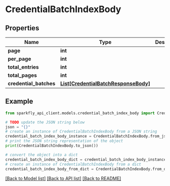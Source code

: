 # CredentialBatchIndexBody


## Properties

Name | Type | Description | Notes
------------ | ------------- | ------------- | -------------
**page** | **int** |  | [optional] 
**per_page** | **int** |  | [optional] 
**total_entries** | **int** |  | [optional] 
**total_pages** | **int** |  | [optional] 
**credential_batches** | [**List[CredentialBatchResponseBody]**](CredentialBatchResponseBody.md) |  | [optional] 

## Example

```python
from sparkfly_api_client.models.credential_batch_index_body import CredentialBatchIndexBody

# TODO update the JSON string below
json = "{}"
# create an instance of CredentialBatchIndexBody from a JSON string
credential_batch_index_body_instance = CredentialBatchIndexBody.from_json(json)
# print the JSON string representation of the object
print(CredentialBatchIndexBody.to_json())

# convert the object into a dict
credential_batch_index_body_dict = credential_batch_index_body_instance.to_dict()
# create an instance of CredentialBatchIndexBody from a dict
credential_batch_index_body_from_dict = CredentialBatchIndexBody.from_dict(credential_batch_index_body_dict)
```
[[Back to Model list]](../README.md#documentation-for-models) [[Back to API list]](../README.md#documentation-for-api-endpoints) [[Back to README]](../README.md)


